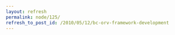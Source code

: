 ```yaml
---
layout: refresh
permalink: node/125/
refresh_to_post_id: /2010/05/12/bc-orv-framework-development
---
```

